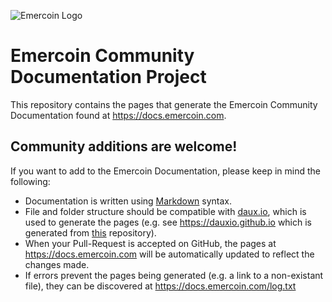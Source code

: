 ![Emercoin Logo](/images/Logo_2017_250x86(purple).png)

# Emercoin Community Documentation Project

This repository contains the pages that generate the Emercoin Community Documentation found at <https://docs.emercoin.com>.

## Community additions are welcome!

If you want to add to the Emercoin Documentation, please keep in mind the following:

* Documentation is written using [Markdown](https://guides.github.com/features/mastering-markdown/) syntax. 
* File and folder structure should be compatible with [daux.io](https://dauxio.github.io/), which is used to generate the pages (e.g. see <https://dauxio.github.io> which is generated from [this](https://github.com/dauxio/daux.io/blob/master/docs>) repository).
* When your Pull-Request is accepted on GitHub, the pages at <https://docs.emercoin.com> will be automatically updated to reflect the changes made.
* If errors prevent the pages being generated (e.g. a link to a non-existant file), they can be discovered at <https://docs.emercoin.com/log.txt>
